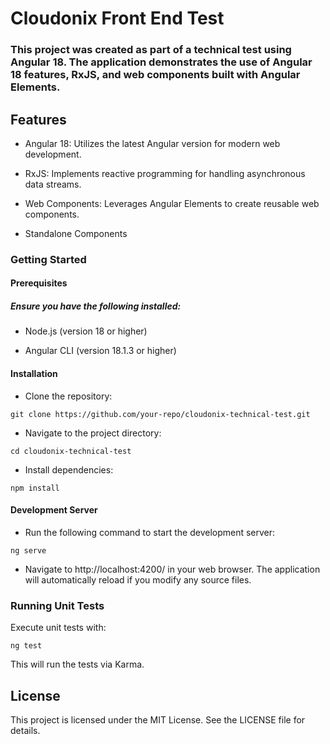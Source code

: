 # Cloudonix Front End Test

### This project was created as part of a technical test using Angular 18. The application demonstrates the use of Angular 18 features, RxJS, and web components built with Angular Elements.

## Features

- Angular 18: Utilizes the latest Angular version for modern web development.

- RxJS: Implements reactive programming for handling asynchronous data streams.

- Web Components: Leverages Angular Elements to create reusable web components.

- Standalone Components

### Getting Started

#### Prerequisites

##### Ensure you have the following installed:

- Node.js (version 18 or higher)

- Angular CLI (version 18.1.3 or higher)

#### Installation

- Clone the repository:

`` git clone https://github.com/your-repo/cloudonix-technical-test.git ``

- Navigate to the project directory:

`` cd cloudonix-technical-test `` 

- Install dependencies:

`` npm install `` 

#### Development Server

- Run the following command to start the development server:

`` ng serve `` 

- Navigate to http://localhost:4200/ in your web browser. The application will automatically reload if you modify any source files.

### Running Unit Tests

Execute unit tests with:

`` ng test ``

This will run the tests via Karma.


## License

This project is licensed under the MIT License. See the LICENSE file for details.